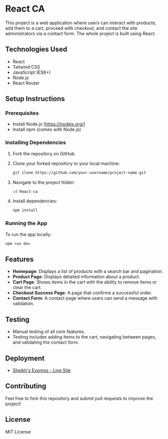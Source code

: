 
# React CA

This project is a web application where users can interact with products, add them to a cart, proceed with checkout, and contact the site administrators via a contact form.
The whole project is built using React.

## Technologies Used
- React
- Tailwind CSS
- JavaScript (ES6+)
- Node.js
- React Router

## Setup Instructions

### Prerequisites
- Install Node.js (https://nodejs.org/)
- Install npm (comes with Node.js)

### Installing Dependencies

1. Fork the repository on GitHub.

2. Clone your forked repository to your local machine:
   ```bash
   git clone https://github.com/your-username/project-name.git
   ```
3. Navigate to the project folder:
   ```bash
   cd React-ca
   ```
4. Install dependencies:
   ```bash
   npm install
   ```

### Running the App
To run the app locally:
```bash
npm run dev
```

## Features
- **Homepage**: Displays a list of products with a search bar and pagination.
- **Product Page**: Displays detailed information about a product.
- **Cart Page**: Shows items in the cart with the ability to remove items or clear the cart.
- **Checkout Success Page**: A page that confirms a successful order.
- **Contact Form**: A contact page where users can send a message with validation.

## Testing
- Manual testing of all core features.
- Testing includes adding items to the cart, navigating between pages, and validating the contact form.

## Deployment

- [Sheikh's Express - Live Site](https://sheikhsexpress.netlify.app/)


## Contributing
Feel free to fork this repository and submit pull requests to improve the project!

## License
MIT License
